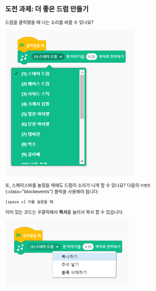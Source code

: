 ## 도전 과제: 더 좋은 드럼 만들기

드럼을 클릭했을 때 나는 소리를 바꿀 수 있나요?

![screenshot](images/band-drum-sound.png)

또, 스페이스바를 눌렀을 때에도 드럼이 소리가 나게 할 수 있나요? 다음의 `이벤트`{:class="blockevents"} 블럭을 사용해야 됩니다:

```blocks3
[space v] 키를 눌렀을 때
```

이미 있는 코드는 우클릭해서 **복사**를 눌러서 복사 할 수 있습니다.

![screenshot](images/band-duplicate-code.png)